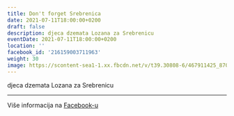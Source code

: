 ```yaml
---
title: Don't forget Srebrenica
date: 2021-07-11T18:00:00+0200
draft: false
description: djeca dzemata Lozana za Srebrenicu
eventDate: 2021-07-11T18:00:00+0200
location: ''
facebook_id: '216159003711963'
weight: 30
image: https://scontent-sea1-1.xx.fbcdn.net/v/t39.30808-6/467911425_8702124949883247_8451066247417132989_n.jpg?_nc_cat=103&ccb=1-7&_nc_sid=9e60e4&_nc_ohc=9tmRwl1DhuMQ7kNvwFyTnZP&_nc_oc=AdnibYCx7XJLueEi6-Qu0UyYeY01iRE7Zq9wEJQRo5XrZ616lCwbEDPq90njHIjt-fE&_nc_zt=23&_nc_ht=scontent-sea1-1.xx&edm=ABTKTjYEAAAA&_nc_gid=iV_0VLkKSoBLoL59x6CF_A&oh=00_AfJO7hKHKmOH6YgF5-h8hnveezzPJ9a_PJTzmkuFNOpLfA&oe=68235DD9
---
```


djeca dzemata Lozana za Srebrenicu

---

Više informacija na [Facebook-u](https://facebook.com/events/216159003711963)